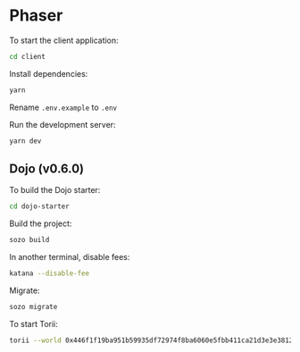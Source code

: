 # Phaser

To start the client application:

```bash
cd client
```

Install dependencies:

```bash
yarn
```

Rename `.env.example` to `.env`

Run the development server:

```bash
yarn dev
```

## Dojo (v0.6.0)

To build the Dojo starter:

```bash
cd dojo-starter
```

Build the project:

```bash
sozo build
```

In another terminal, disable fees:

```bash
katana --disable-fee
```

Migrate:

```bash
sozo migrate
```

To start Torii:

```bash
torii --world 0x446f1f19ba951b59935df72974f8ba6060e5fbb411ca21d3e3e3812e3eb8df8
```
